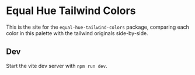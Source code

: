 # Equal Hue Tailwind Colors

This is the site for the `equal-hue-tailwind-colors` package, comparing each color in this palette with the tailwind originals side-by-side.

## Dev

Start the vite dev server with `npm run dev`.

